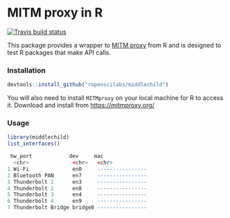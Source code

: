 # MITM proxy in R 
  
[![Travis build status](https://travis-ci.org/ropenscilabs/middlechild.svg?branch=master)](https://travis-ci.org/ropenscilabs/middlechild)


This package provides a wrapper to [MITM proxy](https://mitmproxy.org/) from R and is designed to test R packages that make API calls. 


### Installation

```r
devtools::install_github("ropenscilabs/middlechild")
```

You will also need to install `MITMproxy` on your local machine for R to access it. Download and install from https://mitmproxy.org/

### Usage

```r
library(middlechild)
list_interfaces()

 hw_port            dev     mac              
  <chr>              <chr>   <chr>            
1 Wi-Fi              en0     ----------------
2 Bluetooth PAN      en7     ----------------
3 Thunderbolt 1      en3     ----------------
4 Thunderbolt 2      en8     ----------------
5 Thunderbolt 3      en4     ----------------
6 Thunderbolt 4      en9     ----------------
7 Thunderbolt Bridge bridge0 ----------------
```